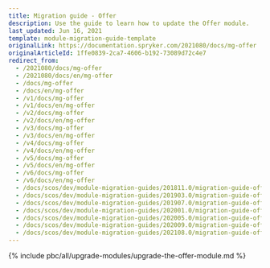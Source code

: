 ```yaml
---
title: Migration guide - Offer
description: Use the guide to learn how to update the Offer module.
last_updated: Jun 16, 2021
template: module-migration-guide-template
originalLink: https://documentation.spryker.com/2021080/docs/mg-offer
originalArticleId: 1ffe0839-2ca7-4606-b192-73089d72c4e7
redirect_from:
  - /2021080/docs/mg-offer
  - /2021080/docs/en/mg-offer
  - /docs/mg-offer
  - /docs/en/mg-offer
  - /v1/docs/mg-offer
  - /v1/docs/en/mg-offer
  - /v2/docs/mg-offer
  - /v2/docs/en/mg-offer
  - /v3/docs/mg-offer
  - /v3/docs/en/mg-offer
  - /v4/docs/mg-offer
  - /v4/docs/en/mg-offer
  - /v5/docs/mg-offer
  - /v5/docs/en/mg-offer
  - /v6/docs/mg-offer
  - /v6/docs/en/mg-offer
  - /docs/scos/dev/module-migration-guides/201811.0/migration-guide-offer.html
  - /docs/scos/dev/module-migration-guides/201903.0/migration-guide-offer.html
  - /docs/scos/dev/module-migration-guides/201907.0/migration-guide-offer.html
  - /docs/scos/dev/module-migration-guides/202001.0/migration-guide-offer.html
  - /docs/scos/dev/module-migration-guides/202005.0/migration-guide-offer.html
  - /docs/scos/dev/module-migration-guides/202009.0/migration-guide-offer.html
  - /docs/scos/dev/module-migration-guides/202108.0/migration-guide-offer.html
---
```


{% include pbc/all/upgrade-modules/upgrade-the-offer-module.md %} <!-- To edit, see /_includes/pbc/all/upgrade-modules/upgrade-the-offer-module.md -->
